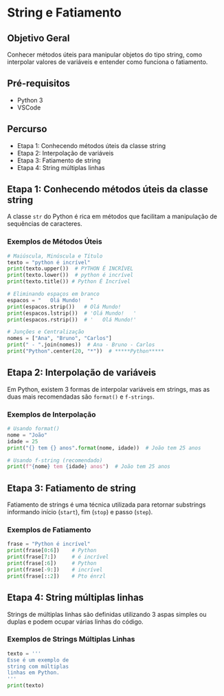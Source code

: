 # String e Fatiamento

## Objetivo Geral
Conhecer métodos úteis para manipular objetos do tipo string, como interpolar valores de variáveis e entender como funciona o fatiamento.

## Pré-requisitos
- Python 3
- VSCode

## Percurso
- Etapa 1: Conhecendo métodos úteis da classe string
- Etapa 2: Interpolação de variáveis
- Etapa 3: Fatiamento de string
- Etapa 4: String múltiplas linhas

## Etapa 1: Conhecendo métodos úteis da classe string
A classe `str` do Python é rica em métodos que facilitam a manipulação de sequências de caracteres.

### Exemplos de Métodos Úteis
```python
# Maiúscula, Minúscula e Título
texto = "python é incrível"
print(texto.upper())  # PYTHON É INCRÍVEL
print(texto.lower())  # python é incrível
print(texto.title()) # Python É Incrível

# Eliminando espaços em branco
espacos = "   Olá Mundo!   "
print(espacos.strip())   # Olá Mundo!
print(espacos.lstrip())  # 'Olá Mundo!   '
print(espacos.rstrip())  # '   Olá Mundo!'

# Junções e Centralização
nomes = ["Ana", "Bruno", "Carlos"]
print(" - ".join(nomes))  # Ana - Bruno - Carlos
print("Python".center(20, "*"))  # *****Python*****
```

## Etapa 2: Interpolação de variáveis
Em Python, existem 3 formas de interpolar variáveis em strings, mas as duas mais recomendadas são `format()` e `f-strings`.

### Exemplos de Interpolação
```python
# Usando format()
nome = "João"
idade = 25
print("{} tem {} anos".format(nome, idade))  # João tem 25 anos

# Usando f-string (recomendado)
print(f"{nome} tem {idade} anos")  # João tem 25 anos
```

## Etapa 3: Fatiamento de string
Fatiamento de strings é uma técnica utilizada para retornar substrings informando início (`start`), fim (`stop`) e passo (`step`).

### Exemplos de Fatiamento
```python
frase = "Python é incrível"
print(frase[0:6])    # Python
print(frase[7:])     # é incrível
print(frase[:6])     # Python
print(frase[-9:])    # incrível
print(frase[::2])    # Pto énrzl
```

## Etapa 4: String múltiplas linhas
Strings de múltiplas linhas são definidas utilizando 3 aspas simples ou duplas e podem ocupar várias linhas do código.

### Exemplos de Strings Múltiplas Linhas
```python
texto = '''
Esse é um exemplo de
string com múltiplas
linhas em Python.
'''
print(texto)
```

